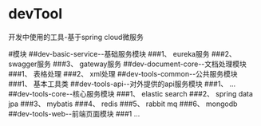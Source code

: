 # devTool
开发中使用的工具-基于spring cloud微服务

#模块
##dev-basic-service--基础服务模块
###1、 eureka服务
###2、 swagger服务
###3、 gateway服务
##dev-document-core--文档处理模块
###1、 表格处理
###2、 xml处理
##dev-tools-common--公共服务模块
###1、 基本工具类
##dev-tools-api--对外提供的api服务模块
###1、 ...
##dev-tools-core--核心服务模块
###1、 elastic search
###2、 spring data jpa
###3、 mybatis
###4、 redis
###5、 rabbit mq
###6、 mongodb
##dev-tools-web--前端页面模块
###1  ...